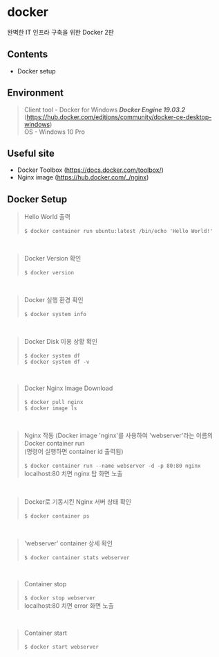 # docker
완벽한 IT 인프라 구축을 위한 Docker 2판

## Contents
- Docker setup

## Environment
> Client tool - Docker for Windows ***Docker Engine 19.03.2*** (https://hub.docker.com/editions/community/docker-ce-desktop-windows)<br />
OS - Windows 10 Pro

## Useful site
- Docker Toolbox (https://docs.docker.com/toolbox/)
- Nginx image (https://hub.docker.com/_/nginx)

## Docker Setup
> Hello World 출력<br /><br />
`$ docker container run ubuntu:latest /bin/echo 'Hello World!'`
<br />

> Docker Version 확인<br /><br />
`$ docker version`
<br />

> Docker 실행 환경 확인<br /><br />
`$ docker system info`
<br />

> Docker Disk 이용 상황 확인<br /><br />
`$ docker system df`<br />
`$ docker system df -v`
<br />

> Docker Nginx Image Download<br /><br />
`$ docker pull nginx`<br />
`$ docker image ls`
<br />

> Nginx 작동 (Docker image 'nginx'를 사용하여 'webserver'라는 이름의 Docker container run<br />
 (명령어 실행하면 container id 출력됨)<br /><br />
`$ docker container run --name webserver -d -p 80:80 nginx`<br />
localhost:80 치면 nginx 탑 화면 노출
<br />

> Docker로 기동시킨 Nginx 서버 상태 확인<br /><br />
`$ docker container ps`
<br />

> 'webserver' container 상세 확인<br /><br />
`$ docker container stats webserver`
<br />

> Container stop<br /><br />
`$ docker stop webserver`<br />
localhost:80 치면 error 화면 노출
<br />

> Container start<br /><br />
`$ docker start webserver`
<br />

